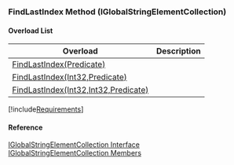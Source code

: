 ﻿### FindLastIndex Method (IGlobalStringElementCollection)

#### Overload List

| Overload | Description |
| --- | --- |
| [FindLastIndex(Predicate<IGlobalStringElement>)](fcSDK~FChoice.Foundation.Clarify.DataObjects.IGlobalStringElementCollection~FindLastIndex(Predicate{IGlobalStringElement}).md) |   |
| [FindLastIndex(Int32,Predicate<IGlobalStringElement>)](fcSDK~FChoice.Foundation.Clarify.DataObjects.IGlobalStringElementCollection~FindLastIndex(Int32,Predicate{IGlobalStringElement}).md) |   |
| [FindLastIndex(Int32,Int32,Predicate<IGlobalStringElement>)](fcSDK~FChoice.Foundation.Clarify.DataObjects.IGlobalStringElementCollection~FindLastIndex(Int32,Int32,Predicate{IGlobalStringElement}).md) |   |

[!include[Requirements](../partials/requirements.md)]



#### Reference

[IGlobalStringElementCollection Interface](fcSDK~FChoice.Foundation.Clarify.DataObjects.IGlobalStringElementCollection.md)  
[IGlobalStringElementCollection Members](fcSDK~FChoice.Foundation.Clarify.DataObjects.IGlobalStringElementCollection_members.md)